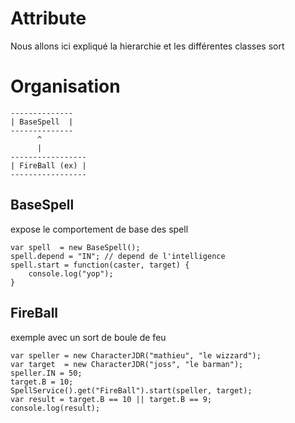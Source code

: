 Attribute
==========

Nous allons ici expliqué la hierarchie et les différentes classes sort


Organisation
============
```
--------------
| BaseSpell  |
--------------
      ^
      |
-----------------
| FireBall (ex) |
-----------------
```

BaseSpell
------------
expose le comportement de base des spell

```
var spell  = new BaseSpell();
spell.depend = "IN"; // depend de l'intelligence
spell.start = function(caster, target) {
    console.log("yop");
}
```

FireBall
---------

exemple avec un sort de boule de feu

```
var speller = new CharacterJDR("mathieu", "le wizzard");
var target  = new CharacterJDR("joss", "le barman");
speller.IN = 50;
target.B = 10;    
SpellService().get("FireBall").start(speller, target);
var result = target.B == 10 || target.B == 9;
console.log(result);
```

